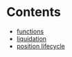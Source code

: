 

# Contents
- [functions](overview/protocol/functions)
- [liquidation](overview/protocol/liquidaton)
- [position lifecycle](overview/protocol/positionLifecycle)

